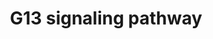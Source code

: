 ---
annotations:
- type: Pathway Ontology
  value: G protein mediated signaling pathway
- type: Pathway Ontology
  value: G protein mediated signaling pathway via Galpha12/Galpha13 family
authors:
- MaintBot
- Thomas
- Christine Chichester
- Mkutmon
- Eweitz
description: 'The G13 subunit is an alpha unit of heterotrimeric G proteins that regulates
  cell processes through the use of guanine nucleotide exchange factors. G13 regulates
  actin cytoskeletal remodeling in cells and is essential for receptor tyrosine kinase-induced
  migration of fibroblast and endothelial cells.  Source: [[wikipedia:G12/G13_alpha_subunits|Wikipedia]]'
last-edited: 2021-05-15
organisms:
- Danio rerio
redirect_from:
- /index.php/Pathway:WP1381
- /instance/WP1381
schema-jsonld:
- '@context': https://schema.org/
  '@id': https://wikipathways.github.io/pathways/WP1381.html
  '@type': Dataset
  creator:
    '@type': Organization
    name: WikiPathways
  description: 'The G13 subunit is an alpha unit of heterotrimeric G proteins that
    regulates cell processes through the use of guanine nucleotide exchange factors.
    G13 regulates actin cytoskeletal remodeling in cells and is essential for receptor
    tyrosine kinase-induced migration of fibroblast and endothelial cells.  Source:
    [[wikipedia:G12/G13_alpha_subunits|Wikipedia]]'
  keywords:
  - calm1b
  - PPP1CC
  - iqgap2
  - pkn1b
  - citb
  - pik3cd
  - mybphb
  - si:dkey-40c11.1
  - pik3cb
  - map3k4
  - tnk2a
  - sh3rf1
  - rhoab
  - ARHGDIG
  - PAK3
  - pik3ca
  - cdc42l2
  - CFL1
  - rock2a
  - rhpn2
  - cfl2
  - pip4k2ab
  - arhgef1b
  - cyfip1
  - rac1b
  - mapk10
  - waslb
  - pik3r2
  - rps6kb1a
  - limk1a
  - wasa
  - DIAPH1
  - iqgap1
  - rock1
  - pfn1
  - arhgdig
  - gna13a
  - myl1
  license: CC0
  name: G13 signaling pathway
seo: CreativeWork
title: G13 signaling pathway
wpid: WP1381
---